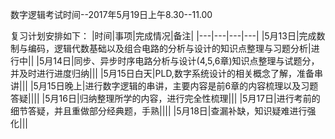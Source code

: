 数字逻辑考试时间--2017年5月19日上午8.30--11.00

复习计划安排如下：
|时间|事项|完成情况|备注|
|---|---|---|---|
|5月13日|完成数制与编码，逻辑代数基础以及组合电路的分析与设计的知识点整理与习题分析|进行中||
|5月14日|同步、异步时序电路分析与设计(4,5,6章)知识点整理与试题分，并及时进行进度归纳|||
|5月15日白天|PLD,数字系统设计的相关概念了解，准备串讲|||
|5月15日晚上|进行数字逻辑的串讲，主要内容是前6章的内容梳理以及习题答疑||||
|5月16日|归纳整理所学的内容，进行完全性梳理|||
|5月17日|进行考前的细节答疑，并且重做部分经典题，手熟||||
|5月18日|查漏补缺，知识疑难进行强化|||









